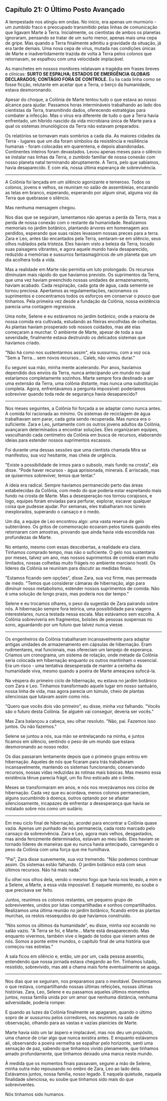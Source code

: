 ## Capítulo 21: O Último Posto Avançado

A tempestade nos atingiu em ondas. No início, era apenas um murmúrio - um zumbido fraco e preocupado transmitido pelas linhas de comunicação que ligavam Marte à Terra. Inicialmente, os cientistas de ambos os planetas ignoraram, pensando se tratar de um surto menor, apenas mais uma cepa de gripe. Mas quando a Terra finalmente admitiu a gravidade da situação, já era tarde demais. Uma nova cepa de vírus, mutada nas condições únicas de Marte e inadvertidamente trazida de volta à Terra pelos colonos que retornavam, se espalhou com uma velocidade implacável.

As manchetes em nossos monitores relatavam a tragédia em frases breves e clínicas: **SURTO SE ESPALHA; ESTADOS DE EMERGÊNCIA GLOBAIS DECLARADOS; CONTÁGIO FORA DE CONTROLE.** Eu lia cada linha como se fosse ficção, relutante em aceitar que a Terra, o berço da humanidade, estava desmoronando.

Apesar do choque, a Colônia de Marte tentou tudo o que estava ao nosso alcance para ajudar. Passamos horas intermináveis trabalhando ao lado dos cientistas da Terra, transmitindo dados, oferecendo estratégias para combater a infecção. Mas o vírus era diferente de tudo o que a Terra havia enfrentado, um híbrido nascido da vida microbiana única de Marte para a qual os sistemas imunológicos da Terra não estavam preparados.

Os relatórios se tornavam mais sombrios a cada dia. As maiores cidades da Terra - lugares que um dia foram símbolos da resistência e resiliência humanas - foram colocadas em quarentena, e depois abandonadas. Continentes inteiros foram devastados. Levou apenas meses para o silêncio se instalar nas linhas da Terra, o zumbido familiar de nossa conexão com nosso planeta natal terminando abruptamente. A Terra, pelo que sabíamos, havia desaparecido. E com ela, nossa última esperança de sobrevivência.

---

A Colônia foi lançada em um silêncio agonizante e temeroso. Todos os colonos, jovens e velhos, se reuniram no salão de assembleias, encarando as telas em branco, esperando, esperando por algum sinal, alguma voz da Terra que quebrasse o silêncio.

Mas nenhuma mensagem chegou.

Nos dias que se seguiram, lamentamos não apenas a perda da Terra, mas a perda de nossa conexão com o restante da humanidade. Realizamos memoriais no jardim botânico, plantando árvores em homenagem aos perdidos, esperando que suas raízes levassem nossas preces para a terra. Zara e Leo, antes tão encantados pela Terra, sentaram-se em silêncio, seus olhos nublados pela tristeza. Eles haviam visto a beleza da Terra, tocado suas paisagens vibrantes, e agora aquele mundo havia desaparecido, reduzido a memórias e sussurros fantasmagóricos de um planeta que um dia acolhera toda a vida.

Mas a realidade em Marte não permitia um luto prolongado. Os recursos diminuíam mais rápido do que havíamos previsto. Os suprimentos da Terra, que uma vez haviam preenchido nossas unidades de armazenamento, haviam acabado. Cada respiração, cada gota de água, cada semente se tornou preciosa. Apertamos as regulamentações, racionamos os suprimentos e concentramos todos os esforços em conservar o pouco que tínhamos. Pela primeira vez desde a fundação da Colônia, nossa existência parecia uma contagem regressiva.

Uma noite, Selene e eu estávamos no jardim botânico, onde a maioria de nossa comida era cultivada, estudando as fileiras encolhidas de colheitas. As plantas haviam prosperado sob nossos cuidados, mas até elas começaram a murchar. O ambiente de Marte, apesar de toda a sua severidade, finalmente estava destruindo os delicados sistemas que havíamos criado.

"Não há como nos sustentarmos assim", ela sussurrou, com a voz oca. "Sem a Terra... sem novos recursos... Caleb, não vamos durar."

Eu segurei sua mão, minha mente acelerando. Por anos, havíamos dependido dos envios da Terra, nunca antecipando um mundo no qual estaríamos completamente sozinhos. Marte sempre fora destinado a ser uma extensão da Terra, uma colônia distante, mas nunca uma substituição completa. Agora, enfrentávamos a pergunta impossível: poderíamos sobreviver quando toda rede de segurança havia desaparecido?

---

Nos meses seguintes, a Colônia foi forçada a se adaptar como nunca antes. A comida foi racionada ao mínimo. Os sistemas de reciclagem de água trabalhavam sem parar, cada gota sendo recuperada. Mas nunca era o suficiente. Zara e Leo, juntamente com os outros jovens adultos da Colônia, avançaram determinados a encontrar soluções. Eles organizaram equipes, vasculhando cada centímetro da Colônia em busca de recursos, elaborando ideias para estender nossos suprimentos escassos.

Foi durante uma dessas sessões que uma cientista chamada Mira se manifestou, sua voz hesitante, mas cheia de urgência.

"Existe a possibilidade de irmos para o subsolo, mais fundo na crosta", ela disse. "Pode haver recursos - água aprisionada, minerais. É arriscado, mas se quisermos sobreviver, temos que tentar."

A ideia era radical. Sempre havíamos permanecido perto das áreas estabelecidas da Colônia, com medo do que poderia estar espreitando mais fundo na crosta de Marte. Mas a desesperação nos tornou corajosos, e logo, equipes foram enviadas para perfurar, explorar, escavar qualquer coisa que pudesse ajudar. Por semanas, eles trabalharam nos túneis inexplorados, superando o cansaço e o medo.

Um dia, a equipe de Leo encontrou algo: uma vasta reserva de gelo subterrâneo. Os gritos de comemoração ecoaram pelos túneis quando eles retornaram com amostras, provando que ainda havia vida escondida nas profundezas de Marte.

No entanto, mesmo com essas descobertas, a realidade era clara. Tínhamos comprado tempo, mas não o suficiente. O gelo nos sustentaria por meses, talvez um ano, mas nossos suprimentos de comida eram muito limitados, nossas colheitas muito frágeis no ambiente marciano hostil. Os líderes da Colônia se reuniram para discutir as medidas finais.

"Estamos ficando sem opções", disse Zara, sua voz firme, mas permeada de medo. "Temos que considerar câmaras de hibernação, algo para diminuir nosso metabolismo, estender nossos suprimentos de comida. Não é uma solução de longo prazo, mas poderia nos dar tempo."

Selene e eu trocamos olhares, o peso da sugestão de Zara pairando sobre nós. A hibernação sempre fora teórica, uma possibilidade para viagens interestelares, nunca testada nessa escala. Mas estávamos sem escolha. A Colônia sobreviveria em fragmentos, bolsões de pessoas suspensas no sono, aguardando por um futuro que talvez nunca viesse.

---

Os engenheiros da Colônia trabalharam incansavelmente para adaptar antigas unidades de armazenamento em cápsulas de hibernação. Eram rudimentares, mal funcionais, mas ofereciam um lampejo de esperança. Criamos um cronograma, um sistema de rotação, onde metade da Colônia seria colocada em hibernação enquanto os outros mantinham o essencial. Era um risco - uma tentativa desesperada de manter a centelha da humanidade viva, mesmo quando a poeira de Marte ameaçava sufocá-la.

Na véspera do primeiro ciclo de hibernação, eu estava no jardim botânico com Zara e Leo. Tínhamos transformado aquele lugar em nosso santuário, nossa linha de vida, mas agora parecia um túmulo, cheio de plantas silenciosas que lutavam assim como nós.

"Quero que vocês dois vão primeiro", eu disse, minha voz falhando. "Vocês são o futuro desta Colônia. Se alguém vai conseguir, deveria ser vocês."

Mas Zara balançou a cabeça, seu olhar resoluto. "Não, pai. Fazemos isso juntos. Ou não fazemos."

Selene se juntou a nós, sua mão se entrelaçando na minha, e juntos ficamos em silêncio, sentindo o peso de um mundo que estava desmoronando ao nosso redor.

Os dias passaram lentamente depois que o primeiro grupo entrou em hibernação. Aqueles de nós que ficaram para trás trabalharam incansavelmente, mantendo os sistemas funcionando, conservando recursos, nossas vidas reduzidas às rotinas mais básicas. Mas mesmo essa existência tênue parecia frágil, um fio fino esticado até o limite.

Meses se transformaram em anos, e nós nos revezávamos nos ciclos de hibernação. Cada vez que eu acordava, menos colonos permaneciam, alguns sucumbindo à doença, outros optando por se afastar silenciosamente, incapazes de enfrentar a desesperança que havia se instalado sobre nós como um sudário.

---

Em meu ciclo final de hibernação, acordei para encontrar a Colônia quase vazia. Apenas um punhado de nós permanecia, cada rosto marcado pelo cansaço da sobrevivência. Zara e Leo, agora mais velhos, desgastados, mas ainda ferozmente determinados, estavam ao meu lado. Eles haviam se tornado líderes de maneiras que eu nunca havia antecipado, carregando o peso da Colônia com uma força que me humilhava.

"Pai", Zara disse suavemente, sua voz tremendo. "Não podemos continuar assim. Os sistemas estão falhando. O jardim botânico está com seus últimos recursos. Não há mais nada."

Eu olhei nos olhos dela, vendo o mesmo fogo que havia nos levado, a mim e a Selene, a Marte, a essa vida impossível. E naquele momento, eu soube o que precisava ser feito.

Juntos, reunimos os colonos restantes, um pequeno grupo de sobreviventes, unidos por lutas compartilhadas e sonhos compartilhados. Realizamos uma última reunião no jardim botânico, ficando entre as plantas murchas, os restos ressequidos do que havíamos construído.

"Nós somos os últimos da humanidade", eu disse, minha voz ecoando no salão vazio. "A Terra se foi, e Marte... Marte está desaparecendo. Mas enquanto vivermos, também vive o legado de todos que vieram antes de nós. Somos a ponte entre mundos, o capítulo final de uma história que começou nas estrelas."

A sala ficou em silêncio e, então, um por um, cada pessoa assentiu, entendendo que nossa jornada estava chegando ao fim. Tínhamos lutado, resistido, sobrevivido, mas até a chama mais forte eventualmente se apaga.

---

Nos dias que se seguiram, nos preparamos para o inevitável. Desmontamos o que restava, compartilhando nossas últimas refeições, nossas últimas histórias. Zara, Leo, Selene e eu passamos aqueles últimos momentos juntos, nossa família unida por um amor que nenhuma distância, nenhuma adversidade, poderia romper.

E quando as luzes da Colônia finalmente se apagaram, quando o último sopro de ar sussurrou pelos corredores, nos reunimos na sala de observação, olhando para as vastas e vazias planícies de Marte.

Marte havia sido um lar áspero e implacável, mas nos deu um propósito, uma chance de criar algo que nunca existira antes. E enquanto estávamos ali, observando a poeira vermelha se espalhar pelo horizonte, senti uma sensação de paz, sabendo que tínhamos vivido plenamente, que tínhamos amado profundamente, que tínhamos deixado uma marca neste mundo.

À medida que os momentos finais passavam, segurei a mão de Selene, minha outra mão repousando no ombro de Zara, Leo ao lado dela. Estávamos juntos, nossa família, nosso legado. E naquela quietude, naquela finalidade silenciosa, eu soube que tínhamos sido mais do que sobreviventes.

Nós tínhamos sido humanos.